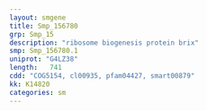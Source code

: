```yaml
---
layout: smgene
title: Smp_156780
grp: Smp_15
description: "ribosome biogenesis protein brix"
smp: Smp_156780.1
uniprot: "G4LZ38"
length:   741
cdd: "COG5154, cl00935, pfam04427, smart00879"
kk: K14820
categories: sm
---
```

